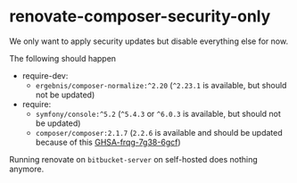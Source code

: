 # renovate-composer-security-only

We only want to apply security updates but disable everything else for now.

The following should happen
- require-dev:
  - `ergebnis/composer-normalize:^2.20` (`^2.23.1` is available, but should not be updated)
- require:
  - `symfony/console:^5.2` (`^5.4.3` or `^6.0.3` is available, but should not be updated)
  - `composer/composer:2.1.7` (`2.2.6` is available and should be updated because of this [GHSA-frqg-7g38-6gcf](https://github.com/composer/composer/security/advisories/GHSA-frqg-7g38-6gcf))
  
Running renovate on `bitbucket-server` on self-hosted does nothing anymore.
